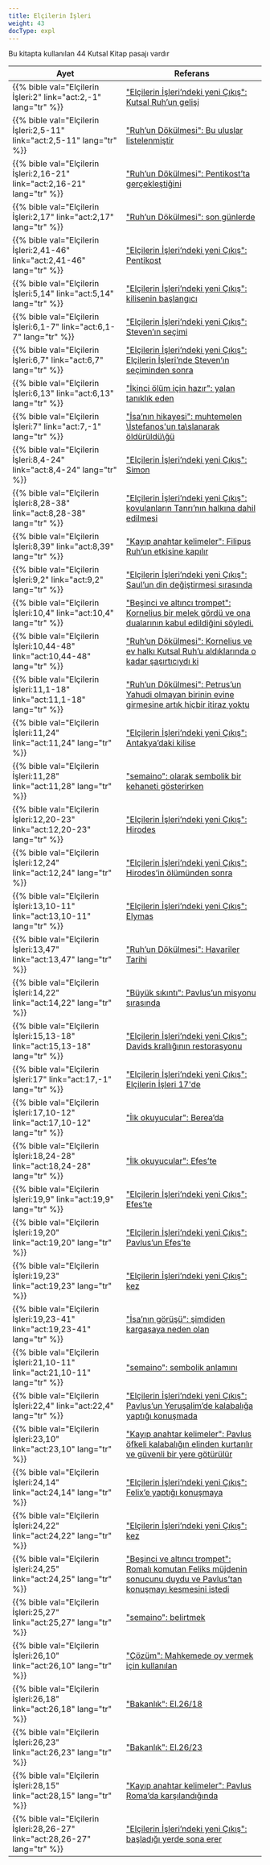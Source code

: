 ```yaml
---
title: Elçilerin İşleri
weight: 43
docType: expl
---
```


Bu kitapta kullanılan 44 Kutsal Kitap pasajı vardır

| Ayet | Referans |
|-------|-----------|
| {{% bible val="Elçilerin İşleri:2" link="act:2,-1" lang="tr" %}} | ["Elçilerin İşleri’ndeki yeni Çıkış": Kutsal Ruh’un gelişi](/expl/../expl/background/israel/the-second-exodus#f704) |
| {{% bible val="Elçilerin İşleri:2,5-11" link="act:2,5-11" lang="tr" %}} | ["Ruh’un Dökülmesi": Bu uluslar listelenmiştir](/expl/../expl/background/israel/the-church-is-part-of-israel#7a85) |
| {{% bible val="Elçilerin İşleri:2,16-21" link="act:2,16-21" lang="tr" %}} | ["Ruh’un Dökülmesi": Pentikost’ta gerçekleştiğini](/expl/../expl/background/israel/the-church-is-part-of-israel#7a85) |
| {{% bible val="Elçilerin İşleri:2,17" link="act:2,17" lang="tr" %}} | ["Ruh’un Dökülmesi": son günlerde](/expl/../expl/background/israel/the-church-is-part-of-israel#7a85) |
| {{% bible val="Elçilerin İşleri:2,41-46" link="act:2,41-46" lang="tr" %}} | ["Elçilerin İşleri’ndeki yeni Çıkış": Pentikost](/expl/../expl/background/israel/the-second-exodus#f704) |
| {{% bible val="Elçilerin İşleri:5,14" link="act:5,14" lang="tr" %}} | ["Elçilerin İşleri’ndeki yeni Çıkış": kilisenin başlangıcı](/expl/../expl/background/israel/the-second-exodus#f704) |
| {{% bible val="Elçilerin İşleri:6,1-7" link="act:6,1-7" lang="tr" %}} | ["Elçilerin İşleri’ndeki yeni Çıkış": Steven’ın seçimi](/expl/../expl/background/israel/the-second-exodus#f704) |
| {{% bible val="Elçilerin İşleri:6,7" link="act:6,7" lang="tr" %}} | ["Elçilerin İşleri’ndeki yeni Çıkış": Elçilerin İşleri’nde Steven’ın seçiminden sonra](/expl/../expl/background/israel/the-second-exodus#f704) |
| {{% bible val="Elçilerin İşleri:6,13" link="act:6,13" lang="tr" %}} | ["İkinci ölüm için hazır": yalan tanıklık eden](/expl/../expl/content/paradise/the-new-jerusalem#d33d) |
| {{% bible val="Elçilerin İşleri:7" link="act:7,-1" lang="tr" %}} | ["İsa’nın hikayesi": muhtemelen \İstefanos'un ta\şlanarak öldürüldü\ğü](/expl/../expl/bible/daniel/the-70-year-weeks#f724) |
| {{% bible val="Elçilerin İşleri:8,4-24" link="act:8,4-24" lang="tr" %}} | ["Elçilerin İşleri’ndeki yeni Çıkış": Simon](/expl/../expl/background/israel/the-second-exodus#f704) |
| {{% bible val="Elçilerin İşleri:8,28-38" link="act:8,28-38" lang="tr" %}} | ["Elçilerin İşleri’ndeki yeni Çıkış": kovulanların Tanrı’nın halkına dahil edilmesi](/expl/../expl/background/israel/the-second-exodus#f704) |
| {{% bible val="Elçilerin İşleri:8,39" link="act:8,39" lang="tr" %}} | ["Kayıp anahtar kelimeler": Filipus Ruh’un etkisine kapılır](/expl/../expl/topics/others/the-rapture#470b) |
| {{% bible val="Elçilerin İşleri:9,2" link="act:9,2" lang="tr" %}} | ["Elçilerin İşleri’ndeki yeni Çıkış": Saul’un din değiştirmesi sırasında](/expl/../expl/background/israel/the-second-exodus#f704) |
| {{% bible val="Elçilerin İşleri:10,4" link="act:10,4" lang="tr" %}} | ["Beşinci ve altıncı trompet": Kornelius bir melek gördü ve ona dualarının kabul edildiğini söyledi.](/expl/../expl/content/trumpets/the-trumpets-in-revelation#9bbb) |
| {{% bible val="Elçilerin İşleri:10,44-48" link="act:10,44-48" lang="tr" %}} | ["Ruh’un Dökülmesi": Kornelius ve ev halkı Kutsal Ruh’u aldıklarında o kadar şaşırtıcıydı ki](/expl/../expl/background/israel/the-church-is-part-of-israel#7a85) |
| {{% bible val="Elçilerin İşleri:11,1-18" link="act:11,1-18" lang="tr" %}} | ["Ruh’un Dökülmesi": Petrus’un Yahudi olmayan birinin evine girmesine artık hiçbir itiraz yoktu](/expl/../expl/background/israel/the-church-is-part-of-israel#7a85) |
| {{% bible val="Elçilerin İşleri:11,24" link="act:11,24" lang="tr" %}} | ["Elçilerin İşleri’ndeki yeni Çıkış": Antakya’daki kilise](/expl/../expl/background/israel/the-second-exodus#f704) |
| {{% bible val="Elçilerin İşleri:11,28" link="act:11,28" lang="tr" %}} | ["semaino": olarak sembolik bir kehaneti gösterirken](/expl/../expl/background/literature/literally-or-symbolic#a772) |
| {{% bible val="Elçilerin İşleri:12,20-23" link="act:12,20-23" lang="tr" %}} | ["Elçilerin İşleri’ndeki yeni Çıkış": Hirodes](/expl/../expl/background/israel/the-second-exodus#f704) |
| {{% bible val="Elçilerin İşleri:12,24" link="act:12,24" lang="tr" %}} | ["Elçilerin İşleri’ndeki yeni Çıkış": Hirodes’in ölümünden sonra](/expl/../expl/background/israel/the-second-exodus#f704) |
| {{% bible val="Elçilerin İşleri:13,10-11" link="act:13,10-11" lang="tr" %}} | ["Elçilerin İşleri’ndeki yeni Çıkış": Elymas](/expl/../expl/background/israel/the-second-exodus#f704) |
| {{% bible val="Elçilerin İşleri:13,47" link="act:13,47" lang="tr" %}} | ["Ruh’un Dökülmesi": Havariler Tarihi](/expl/../expl/background/israel/the-church-is-part-of-israel#7a85) |
| {{% bible val="Elçilerin İşleri:14,22" link="act:14,22" lang="tr" %}} | ["Büyük sıkıntı": Pavlus’un misyonu sırasında](/expl/../expl/content/army/the-end-time-and-the-great-tribulation#ef13) |
| {{% bible val="Elçilerin İşleri:15,13-18" link="act:15,13-18" lang="tr" %}} | ["Elçilerin İşleri’ndeki yeni Çıkış": Davids krallığının restorasyonu](/expl/../expl/background/israel/the-second-exodus#f704) |
| {{% bible val="Elçilerin İşleri:17" link="act:17,-1" lang="tr" %}} | ["Elçilerin İşleri’ndeki yeni Çıkış": Elçilerin İşleri 17'de](/expl/../expl/background/israel/the-second-exodus#f704) |
| {{% bible val="Elçilerin İşleri:17,10-12" link="act:17,10-12" lang="tr" %}} | ["İlk okuyucular": Berea’da](/expl/../expl/background/literature/full-of-biblical-references#5d38) |
| {{% bible val="Elçilerin İşleri:18,24-28" link="act:18,24-28" lang="tr" %}} | ["İlk okuyucular": Efes’te](/expl/../expl/background/literature/full-of-biblical-references#5d38) |
| {{% bible val="Elçilerin İşleri:19,9" link="act:19,9" lang="tr" %}} | ["Elçilerin İşleri’ndeki yeni Çıkış": Efes’te](/expl/../expl/background/israel/the-second-exodus#f704) |
| {{% bible val="Elçilerin İşleri:19,20" link="act:19,20" lang="tr" %}} | ["Elçilerin İşleri’ndeki yeni Çıkış": Pavlus’un Efes’te](/expl/../expl/background/israel/the-second-exodus#f704) |
| {{% bible val="Elçilerin İşleri:19,23" link="act:19,23" lang="tr" %}} | ["Elçilerin İşleri’ndeki yeni Çıkış": kez](/expl/../expl/background/israel/the-second-exodus#f704) |
| {{% bible val="Elçilerin İşleri:19,23-41" link="act:19,23-41" lang="tr" %}} | ["İsa’nın görüşü": şimdiden kargaşaya neden olan](/expl/../expl/content/letters/the-letter-to-the-church-in-ephesus#e582) |
| {{% bible val="Elçilerin İşleri:21,10-11" link="act:21,10-11" lang="tr" %}} | ["semaino": sembolik anlamını](/expl/../expl/background/literature/literally-or-symbolic#a772) |
| {{% bible val="Elçilerin İşleri:22,4" link="act:22,4" lang="tr" %}} | ["Elçilerin İşleri’ndeki yeni Çıkış": Pavlus’un Yeruşalim’de kalabalığa yaptığı konuşmada](/expl/../expl/background/israel/the-second-exodus#f704) |
| {{% bible val="Elçilerin İşleri:23,10" link="act:23,10" lang="tr" %}} | ["Kayıp anahtar kelimeler": Pavlus öfkeli kalabalığın elinden kurtarılır ve güvenli bir yere götürülür](/expl/../expl/topics/others/the-rapture#470b) |
| {{% bible val="Elçilerin İşleri:24,14" link="act:24,14" lang="tr" %}} | ["Elçilerin İşleri’ndeki yeni Çıkış": Felix’e yaptığı konuşmaya](/expl/../expl/background/israel/the-second-exodus#f704) |
| {{% bible val="Elçilerin İşleri:24,22" link="act:24,22" lang="tr" %}} | ["Elçilerin İşleri’ndeki yeni Çıkış": kez](/expl/../expl/background/israel/the-second-exodus#f704) |
| {{% bible val="Elçilerin İşleri:24,25" link="act:24,25" lang="tr" %}} | ["Beşinci ve altıncı trompet": Romalı komutan Feliks müjdenin sonucunu duydu ve Pavlus’tan konuşmayı kesmesini istedi](/expl/../expl/content/trumpets/the-trumpets-in-revelation#9bbb) |
| {{% bible val="Elçilerin İşleri:25,27" link="act:25,27" lang="tr" %}} | ["semaino": belirtmek](/expl/../expl/background/literature/literally-or-symbolic#a772) |
| {{% bible val="Elçilerin İşleri:26,10" link="act:26,10" lang="tr" %}} | ["Çözüm": Mahkemede oy vermek için kullanılan](/expl/../expl/content/letters/the-letter-to-the-church-in-pergamon#eebd) |
| {{% bible val="Elçilerin İşleri:26,18" link="act:26,18" lang="tr" %}} | ["Bakanlık": El.26/18](/expl/../expl/background/israel/the-church-is-part-of-israel#d3e5) |
| {{% bible val="Elçilerin İşleri:26,23" link="act:26,23" lang="tr" %}} | ["Bakanlık": El.26/23](/expl/../expl/background/israel/the-church-is-part-of-israel#d3e5) |
| {{% bible val="Elçilerin İşleri:28,15" link="act:28,15" lang="tr" %}} | ["Kayıp anahtar kelimeler": Pavlus Roma’da karşılandığında](/expl/../expl/topics/others/the-rapture#470b) |
| {{% bible val="Elçilerin İşleri:28,26-27" link="act:28,26-27" lang="tr" %}} | ["Elçilerin İşleri’ndeki yeni Çıkış": başladığı yerde sona erer](/expl/../expl/background/israel/the-second-exodus#f704) |
